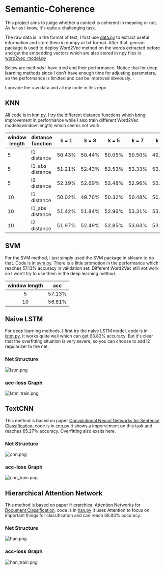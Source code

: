 # Semantic-Coherence

This project aims to judge whether a context is coherent in meaning or not. As far as I know, it's quite a challenging task.

The raw data is in the format of text, I first use [data.py](./data.py) to extract useful information and store them in numpy or txt format. After that, gensim package is used to deploy Word2Vec method on the words extracted before and get the embedding vectors which are also stored in npy files in [word2vec_model.py](./word2vec_model.py)

Below are methods I have tried and their performance. Notice that for deep learning methods since I don't have enough time for adjusting parameters, so the performance is limitted and can be improved obviously. 

I provide the raw data and all my code in this repo.

## KNN

All code is in [knn.py](./knn.py). I try the different distance functions which bring improvement in performance while I also train different Word2Vec models(window length) which seems not work.

|window length|distance function|k = 1|k = 3|k = 5|k = 7|k = 9|
|---|---|---|---|---|---|---|
|5|l1 distance|50.43%|50.44%|50.05%|50.50%|49.94%|
|5|l1_abs distance|51.21%|52.43%|52.53%|53.33%|53.53%|
|5|l2 distance|52.19%|52.69%|52.48%|52.96%|53.81%|
|10|l1 distance|50.02%|49.76%|50.32%|50.48%|50.37%|
|10|l1_abs distance|51.42%|51.84%|52.96%|53.31%|53.42%|
|10|l2 distance|51.97%|52.49%|52.85%|53.63%|53.92%|

## SVM

For the SVM method, I just simply used the SVM package in sklearn to do that. Code is in [svm.py](./svm.py). There is a little promotion in the performance which reaches 57.13% accuracy in validation set. Different Word2Vec still not work so I won't try to use them in the deep learning method.

|window length|acc|
|:---:|---|
|5|57.13%|
|10|56.81%|

## Naive LSTM

For deep learning methods, I first try the naive LSTM model, code is in [lstm.py](./lstm.py). It works quite well which can get 63.83% accuracy. But it's clear that the overfitting situation is very severe, so you can choose to add l2 regularizer to the net.

### Net Structure
![lstm.png](./pictures/lstm.png)

### acc-loss Graph
![lstm_train.png](./pictures/lstm_train.png)

## TextCNN

This method is based on paper [Convolutional Neural Networks for Sentence Classification](https://arxiv.org/abs/1408.5882), code is in [cnn.py](./cnn.py) It shows a imporvement on this task and reaches 65.27% accuracy. Overfitting also exsits here.

### Net Structure
![cnn.png](./pictures/cnn.png)

### acc-loss Graph
![cnn_train.png](./pictures/cnn_train.png)

## Hierarchical Attention Network

This method is based on paper [Hierarchical Attention Networks for Document Classification](https://www.cs.cmu.edu/~diyiy/docs/naacl16.pdf), code is in [han.py](./han.py) It uses Attention to focus on important things for classification and can reach 68.83% accuracy.

### Net Structure
![han.png](./pictures/han.png)

### acc-loss Graph
![han_train.png](./pictures/han_train.png)